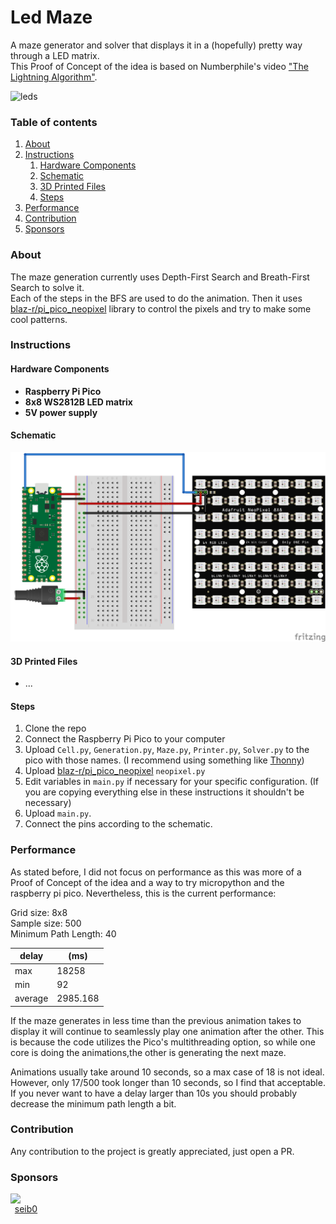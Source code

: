 # Led Maze

A maze generator and solver that displays it in a (hopefully) pretty way through a LED matrix.<br>
This Proof of Concept of the idea is based on Numberphile's video
["The Lightning Algorithm"](https://www.youtube.com/watch?v=akZ8JJ4gGLs).

![leds](https://user-images.githubusercontent.com/22825402/182477022-1cd9cb8b-a2e8-4359-882a-b2876e25b532.gif)

### Table of contents

1. [About](#About)
2. [Instructions](#Instructions)
    1. [Hardware Components](#Hardware-Components)
    2. [Schematic](#Schematic)
    3. [3D Printed Files](#3D-Printed-Files)
    4. [Steps](#Steps)
3. [Performance](#Performance)
4. [Contribution](#Contribution)
5. [Sponsors](#Sponsors)

### About

The maze generation currently uses Depth-First Search and Breath-First Search to solve it.<br>
Each of the steps in the BFS are used to do the animation.
Then it uses [blaz-r/pi_pico_neopixel](https://github.com/blaz-r/pi_pico_neopixel) library to control the pixels
and try to make some cool patterns.

### Instructions

#### Hardware Components

* **Raspberry Pi Pico**
* **8x8 WS2812B LED matrix**
* **5V power supply**

#### Schematic
![schematic](/images/sketch.png)

#### 3D Printed Files

* ...


#### Steps

1. Clone the repo
2. Connect the Raspberry Pi Pico to your computer
3. Upload `Cell.py`, `Generation.py`, `Maze.py`, `Printer.py`, `Solver.py` to the pico with those names.
   (I recommend using something like [Thonny](https://thonny.org/))
6. Upload [blaz-r/pi_pico_neopixel](https://github.com/blaz-r/pi_pico_neopixel) `neopixel.py`
7. Edit variables in `main.py` if necessary for your specific configuration.
   (If you are copying everything else in these instructions it shouldn't be necessary)
8. Upload `main.py`.
9. Connect the pins according to the schematic.


### Performance

As stated before, I did not focus on performance as this was more of a Proof of Concept of the idea and a way
to try micropython and the raspberry pi pico. Nevertheless, this is the current performance:

Grid size: 8x8<br>
Sample size: 500<br>
Minimum Path Length: 40

| delay   | (ms)     |
|---------|----------|
| max     | 18258    |
| min     | 92       |
| average | 2985.168 |


If the maze generates in less time than the previous animation takes to display it will continue to seamlessly play one
animation after the other. This is because the code utilizes the Pico's multithreading option, so while one core is 
doing the animations,the other is generating the next maze.

Animations usually take around 10 seconds, so a max case of 18 is not ideal.
However, only 17/500 took longer than 10 seconds, so I find that acceptable.
If you never want to have a delay larger than 10s you should probably decrease the minimum path length a bit.



### Contribution

Any contribution to the project is greatly appreciated, just open a PR. 


### Sponsors

<a href="https://github.com/seib0">
    <div style="display: flex;flex-direction: column;width: 50px;text-align: center;">
        <img src="https://avatars.githubusercontent.com/seib0">
        seib0
    </div>
</a>